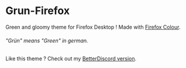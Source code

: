 # Grun-Firefox
 Green and gloomy theme for Firefox Desktop ! Made with [Firefox Colour](https://color.firefox.com/ "Firefox Colour").
 
  ###### "Grün" means "Green" in german.

Like this theme ? Check out my [BetterDiscord version](https://github.com/Shad0w-57/Grun-BetterDiscord "Shad0w-57/Grun-BetterDiscord: BetterDiscord theme").
